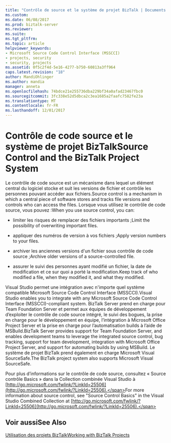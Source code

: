 ```yaml
---
title: "Contrôle de source et le système de projet BizTalk | Documents Microsoft"
ms.custom: 
ms.date: 06/08/2017
ms.prod: biztalk-server
ms.reviewer: 
ms.suite: 
ms.tgt_pltfrm: 
ms.topic: article
helpviewer_keywords:
- Microsoft Source Code Control Interface (MSSCCI)
- projects, security
- security, projects
ms.assetid: 0f5c2f4d-5e16-4277-b750-60813a3ff964
caps.latest.revision: "18"
author: MandiOhlinger
ms.author: mandia
manager: anneta
ms.openlocfilehash: 74bdce21e255736dba229bf34a0afad23467fbc0
ms.sourcegitcommit: 3fc338e52d5dbca2c3ea1685a2faafc7582fe23a
ms.translationtype: MT
ms.contentlocale: fr-FR
ms.lasthandoff: 12/01/2017
---
```

# <a name="source-control-and-the-biztalk-project-system"></a><span data-ttu-id="23e3e-102">Contrôle de code source et le système de projet BizTalk</span><span class="sxs-lookup"><span data-stu-id="23e3e-102">Source Control and the BizTalk Project System</span></span>
<span data-ttu-id="23e3e-103">Le contrôle de code source est un mécanisme dans lequel un élément central du logiciel stocke et suit les versions de fichier et contrôle les personnes pouvant accéder aux fichiers.</span><span class="sxs-lookup"><span data-stu-id="23e3e-103">Source control is a mechanism in which a central piece of software stores and tracks file versions and controls who can access the files.</span></span> <span data-ttu-id="23e3e-104">Lorsque vous utilisez le contrôle de code source, vous pouvez :</span><span class="sxs-lookup"><span data-stu-id="23e3e-104">When you use source control, you can:</span></span>  
  
-   <span data-ttu-id="23e3e-105">limiter les risques de remplacer des fichiers importants ;</span><span class="sxs-lookup"><span data-stu-id="23e3e-105">Limit the possibility of overwriting important files.</span></span>  
  
-   <span data-ttu-id="23e3e-106">appliquer des numéros de version à vos fichiers ;</span><span class="sxs-lookup"><span data-stu-id="23e3e-106">Apply version numbers to your files.</span></span>  
  
-   <span data-ttu-id="23e3e-107">archiver les anciennes versions d'un fichier sous contrôle de code source ;</span><span class="sxs-lookup"><span data-stu-id="23e3e-107">Archive older versions of a source-controlled file.</span></span>  
  
-   <span data-ttu-id="23e3e-108">assurer le suivi des personnes ayant modifié un fichier, la date de modification et ce sur quoi a porté la modification.</span><span class="sxs-lookup"><span data-stu-id="23e3e-108">Keep track of who modified a file, when they modified it, and what they modified.</span></span>  
  
 <span data-ttu-id="23e3e-109">Visual Studio permet une intégration avec n'importe quel système compatible Microsoft Source Code Control Interface (MSSCCI).</span><span class="sxs-lookup"><span data-stu-id="23e3e-109">Visual Studio enables you to integrate with any Microsoft Source Code Control Interface (MSSCCI)-compliant system.</span></span> <span data-ttu-id="23e3e-110">BizTalk Server prend en charge pour Team Foundation Server et permet aux équipes de développement d’exploiter le contrôle de code source intégré, le suivi des bogues, la prise en charge pour le développement en équipe, l’intégration à Microsoft Office Project Server et la prise en charge pour l’automatisation builds à l’aide de MSBuild.</span><span class="sxs-lookup"><span data-stu-id="23e3e-110">BizTalk Server provides support for Team Foundation Server, and enables development teams to leverage the integrated source control, bug tracking, support for team development, integration with Microsoft Office Project Server, and support for automating builds by using MSBuild.</span></span> <span data-ttu-id="23e3e-111">Le système de projet BizTalk prend également en charge Microsoft Visual SourceSafe.</span><span class="sxs-lookup"><span data-stu-id="23e3e-111">The BizTalk project system also supports Microsoft Visual SourceSafe.</span></span>  
  
 <span data-ttu-id="23e3e-112">Pour plus d’informations sur le contrôle de code source, consultez « Source contrôle Basics » dans la Collection combinée Visual Studio à [http://go.microsoft.com/fwlink/?LinkId=25506](http://go.microsoft.com/fwlink/?LinkId=25506).</span><span class="sxs-lookup"><span data-stu-id="23e3e-112">For more information about source control, see "Source Control Basics" in the Visual Studio Combined Collection at [http://go.microsoft.com/fwlink/?LinkId=25506](http://go.microsoft.com/fwlink/?LinkId=25506).</span></span>  
  
## <a name="see-also"></a><span data-ttu-id="23e3e-113">Voir aussi</span><span class="sxs-lookup"><span data-stu-id="23e3e-113">See Also</span></span>  
 [<span data-ttu-id="23e3e-114">Utilisation des projets BizTalk</span><span class="sxs-lookup"><span data-stu-id="23e3e-114">Working with BizTalk Projects</span></span>](../core/working-with-biztalk-projects.md)